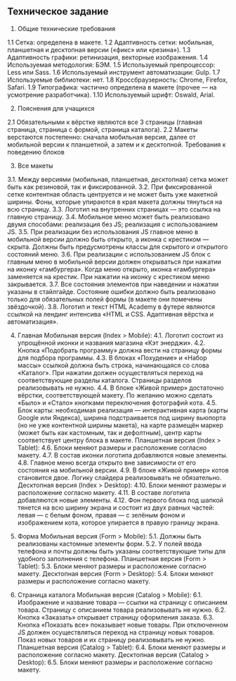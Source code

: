 ## Техническое задание

1. Общие технические требования

1.1 Сетка: определена в макете.
1.2 Адаптивность сетки: мобильная, планшетная и десктопная версии («фикс» или «резина»).
1.3 Адаптивность графики: ретинизация, векторные изображения.
1.4 Используемая методология: БЭМ.
1.5 Используемый препроцессор: Less или Sass.
1.6 Используемый инструмент автоматизации: Gulp.
1.7 Используемые библиотеки: нет.
1.8 Кроссбраузерность: Chrome, Firefox, Safari.
1.9 Типографика: частично определена в макете (прочее — на усмотрение разработчика).
1.10 Используемый шрифт: Oswald, Arial.

2. Пояснения для учащихся

2.1 Обязательными к вёрстке являются все 3 страницы (главная страница, страница с формой, страница каталога).
2.2 Макеты верстаются постепенно: сначала мобильная версия, далее от мобильной версии к планшетной, а затем и к десктопной.
Требования к поведению блоков

3. Все макеты

3.1. Между версиями (мобильная, планшетная, десктопная) сетка может быть как резиновой, так и фиксированной.
3.2. При фиксированной сетке контентная область центруется и не может быть уже макетной ширины. Фоны, которые упираются в края макета должны тянуться на всю страницу.
3.3. Логотип на внутренних страницах — это ссылка на главную страницу.
3.4. Мобильное меню может быть реализовано двумя способами:
реализация без JS;
реализация с использованием JS.
3.5. При реализации без использования JS главное меню в мобильной версии должно быть открыто, а иконка с крестиком — скрыта. Должны быть предусмотрены классы для скрытого и открытого состояний меню.
3.6. При реализации с использованием JS блок с главным меню в мобильной версии должен открываться при нажатии на иконку «гамбургера». Когда меню открыто, иконка «гамбургера» заменяется на крестик. При нажатии на иконку с крестиком меню закрывается.
3.7. Все состояния элементов при наведении и нажатии указаны в стайлгайде. Состояние ошибки должно быть реализовано только для обязательных полей формы (в макете они помечены звёздочкой).
3.8. Логотип и текст HTML Academy в футере являются ссылкой на лендинг интенсива «HTML и CSS. Адаптивная вёрстка и автоматизация».

4. Главная
Мобильная версия (Index > Mobile):
4.1. Логотип состоит из упрощённой иконки и названия магазина «Кэт энерджи».
4.2. Кнопка «Подобрать программу» должна вести на страницу формы для подбора программы.
4.3. В блоках «Похудение» и «Набор массы» ссылкой должна быть строка, начинающаяся со слова «Каталог». При нажатии должен осуществляться переход на соответствующие разделы каталога. Страницы разделов реализовывать не нужно.
4.4. В блоке «Живой пример» достаточно вёрстки, соответствующей макету. По желанию можно сделать «Было» и «Стало» кнопками переключения фотографий кота.
4.5. Блок карты: необходимая реализация — интерактивная карта (карты Google или Яндекса), ширина подстраивается под ширину вьюпорта (но не уже контентной ширины макета), на карте размещён маркер (может быть как кастомным, так и дефолтным), центр карты соответствует центру блока в макете.
Планшетная версия (Index > Tablet):
4.6. Блоки меняют размеры и расположение согласно макету.
4.7. В состав иконки логотипа добавляются новые элементы.
4.8. Главное меню всегда открыто вне зависимости от его состояния на мобильной версии.
4.9. В блоке «Живой пример» котов становится двое. Логику слайдера реализовывать не обязательно.
Десктопная версия (Index > Desktop):
4.10. Блоки меняют размеры и расположение согласно макету.
4.11. В составе логотипа добавляются новые элементы.
4.12. Фон первого блока под шапкой тянется на всю ширину экрана и состоит из двух равных частей: левая — с белым фоном, правая — с зелёным фоном и изображением кота, которое упирается в правую границу экрана.

5. Форма
Мобильная версия (Form > Mobile):
5.1. Должны быть реализованы кастомные элементы форм.
5.2. У полей ввода телефона и почты должны быть указаны соответствующие типы для удобного заполнения с телефона.
Планшетная версия (Form > Tablet):
5.3. Блоки меняют размеры и расположение согласно макету.
Десктопная версия (Form > Desktop):
5.4. Блоки меняют размеры и расположение согласно макету.

6. Страница каталога
Мобильная версия (Catalog > Mobile):
6.1. Изображение и название товара — ссылки на страницу с описанием товара. Страницу с описанием товара реализовывать не нужно.
6.2. Кнопка «Заказать» открывает страницу оформления заказа.
6.3. Кнопка «Показать все» показывает новые товары. При отключенном JS должен осуществляться переход на страницу новых товаров. Показ новых товаров и их страницу реализовывать не нужно.
Планшетная версия (Catalog > Tablet):
6.4. Блоки меняют размеры и расположение согласно макету.
Десктопная версия (Catalog > Desktop):
6.5. Блоки меняют размеры и расположение согласно макету.
